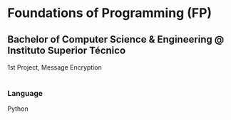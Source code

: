# Foundations of Programming (FP)
## Bachelor of Computer Science & Engineering @ Instituto Superior Técnico
1st Project, Message Encryption
<br><br>
### Language
Python
